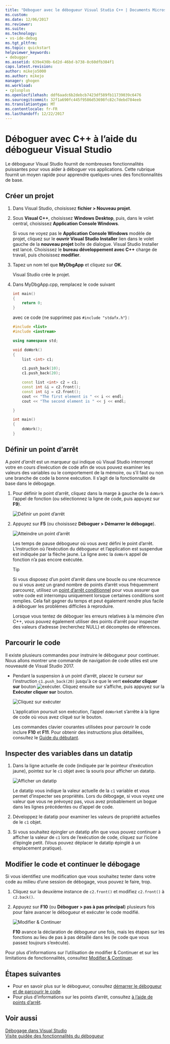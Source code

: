 ```yaml
---
title: "Déboguer avec le débogueur Visual Studio C++ | Documents Microsoft"
ms.custom: 
ms.date: 12/06/2017
ms.reviewer: 
ms.suite: 
ms.technology:
- vs-ide-debug
ms.tgt_pltfrm: 
ms.topic: quickstart
helpviewer_keywords:
- debugger
ms.assetid: 639e430b-6d2d-46bd-b738-8c60dfb384f1
caps.latest.revision: 
author: mikejo5000
ms.author: mikejo
manager: ghogen
ms.workload:
- cplusplus
ms.openlocfilehash: ddf6aadc6b2debcb7423df589fb11739039c6476
ms.sourcegitcommit: 32f1a690fc445f9586d53698fc82c7debd784eeb
ms.translationtype: MT
ms.contentlocale: fr-FR
ms.lasthandoff: 12/22/2017
---
```

# <a name="debug-with-c-using-the-visual-studio-debugger"></a>Déboguer avec C++ à l’aide du débogueur Visual Studio

Le débogueur Visual Studio fournit de nombreuses fonctionnalités puissantes pour vous aider à déboguer vos applications. Cette rubrique fournit un moyen rapide pour apprendre quelques-unes des fonctionnalités de base.

## <a name="create-a-new-project"></a>Créer un projet 

1. Dans Visual Studio, choisissez **fichier > Nouveau projet**.

2. Sous **Visual C++**, choisissez **Windows Desktop**, puis, dans le volet central, choisissez **Application Console Windows**.

    Si vous ne voyez pas le **Application Console Windows** modèle de projet, cliquez sur le **ouvrir Visual Studio Installer** lien dans le volet gauche de la **nouveau projet** boîte de dialogue. Visual Studio Installer est lancé. Choisissez le **bureau développement avec C++** charge de travail, puis choisissez **modifier**.

3. Tapez un nom tel que **MyDbgApp** et cliquez sur **OK**.

    Visual Studio crée le projet.

4. Dans MyDbgApp.cpp, remplacez le code suivant

    ```c++
    int main()
    {
        return 0;
    }
    ```

    avec ce code (ne supprimez pas `#include "stdafx.h"`) :

    ```c++
    #include <list>  
    #include <iostream>

    using namespace std;

    void doWork()
    {
        list <int> c1;

        c1.push_back(10);
        c1.push_back(20);

        const list <int> c2 = c1;
        const int &i = c2.front();
        const int &j = c2.front();
        cout << "The first element is " << i << endl;
        cout << "The second element is " << j << endl;

    }

    int main()
    {
        doWork();
    }
    ```

## <a name="set-a-breakpoint"></a>Définir un point d’arrêt

A *point d’arrêt* est un marqueur qui indique où Visual Studio interrompt votre en cours d’exécution de code afin de vous pouvez examiner les valeurs des variables ou le comportement de la mémoire, ou s’il faut ou non une branche de code la bonne exécution. Il s’agit de la fonctionnalité de base dans le débogage.

1. Pour définir le point d’arrêt, cliquez dans la marge à gauche de la `doWork` l’appel de fonction (ou sélectionnez la ligne de code, puis appuyez sur **F9**).

    ![Définir un point d’arrêt](../debugger/media/dbg-qs-set-breakpoint.png "définir un point d’arrêt")

2. Appuyez sur **F5** (ou choisissez **Déboguer > Démarrer le débogage**).

    ![Atteindre un point d’arrêt](../debugger/media/dbg-qs-hit-breakpoint.png "atteint un point d’arrêt")

    Les temps de pause débogueur où vous avez défini le point d’arrêt. L’instruction où l’exécution du débogueur et l’application est suspendue est indiquée par la flèche jaune. La ligne avec la `doWork` appel de fonction n’a pas encore exécutée.

    > [!TIP]
    > Si vous disposez d’un point d’arrêt dans une boucle ou une récurrence ou si vous avez un grand nombre de points d’arrêt vous fréquemment parcourez, utilisez un [point d’arrêt conditionnel](../debugger/using-breakpoints.md#BKMK_Specify_a_breakpoint_condition_using_a_code_expression) pour vous assurer que votre code est interrompu uniquement lorsque certaines conditions sont remplies. Cela fait gagner du temps et peut également rendre plus facile à déboguer les problèmes difficiles à reproduire.

    Lorsque vous tentez de déboguer les erreurs relatives à la mémoire d’en C++, vous pouvez également utiliser des points d’arrêt pour inspecter des valeurs d’adresse (recherchez NULL) et décomptes de références. 

## <a name="navigate-code"></a>Parcourir le code

Il existe plusieurs commandes pour instruire le débogueur pour continuer. Nous allons montrer une commande de navigation de code utiles est une nouveauté de Visual Studio 2017.

- Pendant la suspension à un point d’arrêt, placez le curseur sur l’instruction `c1.push_back(20)` jusqu'à ce que le vert **exécuter cliquer sur** bouton ![exécuter. Cliquez ensuite sur](../debugger/media/dbg-tour-run-to-click.png "RunToClick") s’affiche, puis appuyez sur la **Exécuter cliquer sur** bouton.

    ![Cliquez sur exécuter](../debugger/media/dbg-qs-run-to-click.png "exécuter cliquer sur")

    L’application poursuit son exécution, l’appel `doWork`et s’arrête à la ligne de code où vous avez cliqué sur le bouton.

    Les commandes clavier courantes utilisées pour parcourir le code inclure **F10** et **F11**. Pour obtenir des instructions plus détaillées, consultez le [Guide du débutant](../debugger/getting-started-with-the-debugger.md).

## <a name="inspect-variables-in-a-datatip"></a>Inspecter des variables dans un datatip

1. Dans la ligne actuelle de code (indiquée par le pointeur d’exécution jaune), pointez sur le `c1` objet avec la souris pour afficher un datatip.

    ![Afficher un datatip](../debugger/media/dbg-qs-data-tip.png "afficher un datatip")

    Le datatip vous indique la valeur actuelle de la `c1` variable et vous permet d’inspecter ses propriétés. Lors du débogage, si vous voyez une valeur que vous ne prévoyez pas, vous avez probablement un bogue dans les lignes précédentes ou d’appel de code. 

2. Développez le datatip pour examiner les valeurs de propriété actuelles de le `c1` objet.

3. Si vous souhaitez épingler un datatip afin que vous pouvez continuer à afficher la valeur de `c1` lors de l’exécution de code, cliquez sur l’icône d’épingle petit. (Vous pouvez déplacer le datatip épinglé à un emplacement pratique).

## <a name="edit-code-and-continue-debugging"></a>Modifier le code et continuer le débogage

Si vous identifiez une modification que vous souhaitez tester dans votre code au milieu d’une session de débogage, vous pouvez le faire, trop.

1. Cliquez sur la deuxième instance de `c2.front()` et modifiez `c2.front()` à `c2.back()`.

2. Appuyez sur **F10** (ou **Déboguer > pas à pas principal**) plusieurs fois pour faire avancer le débogueur et exécuter le code modifié.

    ![Modifier & Continuer](../debugger/media/dbg-qs-edit-and-continue.gif "Modifier & Continuer")

    **F10** avance la déclaration de débogueur une fois, mais les étapes sur les fonctions au lieu de pas à pas détaillé dans les (le code que vous passez toujours s’exécute).

Pour plus d’informations sur l’utilisation de modifier & Continuer et sur les limitations de fonctionnalités, consultez [Modifier & Continuer](../debugger/edit-and-continue.md).

## <a name="next-steps"></a>Étapes suivantes

- Pour en savoir plus sur le débogueur, consultez [démarrer le débogueur et de parcourir le code](../debugger/getting-started-with-the-debugger.md).
- Pour plus d’informations sur les points d’arrêt, consultez [à l’aide de points d’arrêt](../debugger/using-breakpoints.md).

## <a name="see-also"></a>Voir aussi  
 [Débogage dans Visual Studio](../debugger/index.md)  
 [Visite guidée des fonctionnalités du débogueur](../debugger/debugger-feature-tour.md)
